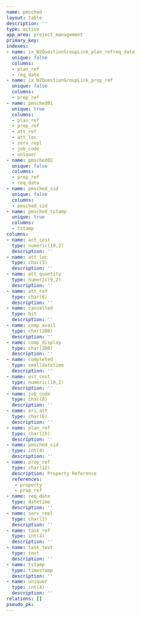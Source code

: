 ```yaml
---
name: pmsched
layout: table
description: ''
type: active
app_area: project_management
primary_key: 
indexes:
- name: ix_W2QuestionGroupLink_plan_refreq_date
  unique: false
  columns:
  - plan_ref
  - req_date
- name: ix_W2QuestionGroupLink_prop_ref
  unique: false
  columns:
  - prop_ref
- name: pmsched01
  unique: true
  columns:
  - plan_ref
  - prop_ref
  - att_ref
  - att_loc
  - serv_repl
  - job_code
  - uniquer
- name: pmsched02
  unique: false
  columns:
  - prop_ref
  - req_date
- name: pmsched_sid
  unique: false
  columns:
  - pmsched_sid
- name: pmsched_tstamp
  unique: true
  columns:
  - tstamp
columns:
- name: act_cost
  type: numeric(10,2)
  description: ''
- name: att_loc
  type: char(3)
  description: ''
- name: att_quantity
  type: numeric(9,2)
  description: ''
- name: att_ref
  type: char(6)
  description: ''
- name: cancelled
  type: bit
  description: ''
- name: comp_avail
  type: char(200)
  description: ''
- name: comp_display
  type: char(200)
  description: ''
- name: completed
  type: smalldatetime
  description: ''
- name: est_cost
  type: numeric(10,2)
  description: ''
- name: job_code
  type: char(8)
  description: ''
- name: ori_att
  type: char(6)
  description: ''
- name: plan_ref
  type: char(15)
  description: ''
- name: pmsched_sid
  type: int(4)
  description: ''
- name: prop_ref
  type: char(12)
  description: Property Reference
  references:
   - property
   - prop_ref
- name: req_date
  type: datetime
  description: ''
- name: serv_repl
  type: char(1)
  description: ''
- name: task_ref
  type: int(4)
  description: ''
- name: task_text
  type: text
  description: ''
- name: tstamp
  type: timestamp
  description: ''
- name: uniquer
  type: int(4)
  description: ''
relations: []
pseudo_pk: 
---
```


